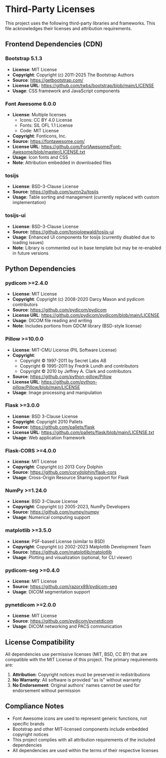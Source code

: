 # Third-Party Licenses

This project uses the following third-party libraries and frameworks. This file acknowledges their licenses and attribution requirements.

## Frontend Dependencies (CDN)

### Bootstrap 5.1.3
- **License**: MIT License
- **Copyright**: Copyright (c) 2011-2025 The Bootstrap Authors
- **Source**: https://getbootstrap.com/
- **License URL**: https://github.com/twbs/bootstrap/blob/main/LICENSE
- **Usage**: CSS framework and JavaScript components

### Font Awesome 6.0.0
- **License**: Multiple licenses
  - Icons: CC BY 4.0 License
  - Fonts: SIL OFL 1.1 License  
  - Code: MIT License
- **Copyright**: Fonticons, Inc.
- **Source**: https://fontawesome.com/
- **License URL**: https://github.com/FortAwesome/Font-Awesome/blob/master/LICENSE.txt
- **Usage**: Icon fonts and CSS
- **Note**: Attribution embedded in downloaded files

### tosijs
- **License**: BSD-3-Clause License
- **Source**: https://github.com/sumn2u/tosijs
- **Usage**: Table sorting and management (currently replaced with custom implementation)

### tosijs-ui
- **License**: BSD-3-Clause License
- **Source**: https://github.com/tonioloewald/tosijs-ui
- **Usage**: Enhanced UI components for tosijs (currently disabled due to loading issues)
- **Note**: Library is commented out in base template but may be re-enabled in future versions

## Python Dependencies

### pydicom >=2.4.0
- **License**: MIT License
- **Copyright**: Copyright (c) 2008-2020 Darcy Mason and pydicom contributors
- **Source**: https://github.com/pydicom/pydicom
- **License URL**: https://github.com/pydicom/pydicom/blob/main/LICENSE
- **Usage**: DICOM file reading and writing
- **Note**: Includes portions from GDCM library (BSD-style license)

### Pillow >=10.0.0
- **License**: MIT-CMU License (PIL Software License)
- **Copyright**: 
  - Copyright © 1997-2011 by Secret Labs AB
  - Copyright © 1995-2011 by Fredrik Lundh and contributors
  - Copyright © 2010 by Jeffrey A. Clark and contributors
- **Source**: https://github.com/python-pillow/Pillow
- **License URL**: https://github.com/python-pillow/Pillow/blob/main/LICENSE
- **Usage**: Image processing and manipulation

### Flask >=3.0.0
- **License**: BSD 3-Clause License
- **Copyright**: Copyright 2010 Pallets
- **Source**: https://github.com/pallets/flask
- **License URL**: https://github.com/pallets/flask/blob/main/LICENSE.txt
- **Usage**: Web application framework

### Flask-CORS >=4.0.0
- **License**: MIT License
- **Copyright**: Copyright (c) 2013 Cory Dolphin
- **Source**: https://github.com/corydolphin/flask-cors
- **Usage**: Cross-Origin Resource Sharing support for Flask

### NumPy >=1.24.0
- **License**: BSD 3-Clause License
- **Copyright**: Copyright (c) 2005-2023, NumPy Developers
- **Source**: https://github.com/numpy/numpy
- **Usage**: Numerical computing support

### matplotlib >=3.5.0
- **License**: PSF-based License (similar to BSD)
- **Copyright**: Copyright (c) 2002-2023 Matplotlib Development Team
- **Source**: https://github.com/matplotlib/matplotlib
- **Usage**: Plotting and visualization (optional, for CLI viewer)

### pydicom-seg >=0.4.0
- **License**: MIT License
- **Source**: https://github.com/razorx89/pydicom-seg
- **Usage**: DICOM segmentation support

### pynetdicom >=2.0.0
- **License**: MIT License
- **Source**: https://github.com/pydicom/pynetdicom
- **Usage**: DICOM networking and PACS communication

## License Compatibility

All dependencies use permissive licenses (MIT, BSD, CC BY) that are compatible with the MIT License of this project. The primary requirements are:

1. **Attribution**: Copyright notices must be preserved in redistributions
2. **No Warranty**: All software is provided "as is" without warranty
3. **No Endorsement**: Original authors' names cannot be used for endorsement without permission

## Compliance Notes

- Font Awesome icons are used to represent generic functions, not specific brands
- Bootstrap and other MIT-licensed components include embedded copyright notices
- This project complies with all attribution requirements of the included dependencies
- All dependencies are used within the terms of their respective licenses